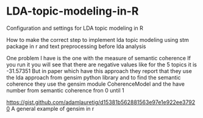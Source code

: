 # LDA-topic-modeling-in-R

Configuration and settings for LDA topic modeling in R

How to make the correct step to implement lda topic modeling using stm package in r and text preprocessing before lda analysis

One problem I have is the one with the measure of semantic coherence
If you run it you will see that there are negative values like for the 5 topics it is -31.57351
But in paper which have this approach they report that they use the lda approach from gensim python library and to find the semantic coherence they use the gensim module CoherenceModel and the have number from semantic coherence fron 0 until 1

https://gist.github.com/adamlauretig/d15381b562881563e97e1e922ee37920
A general example of gensim in r
